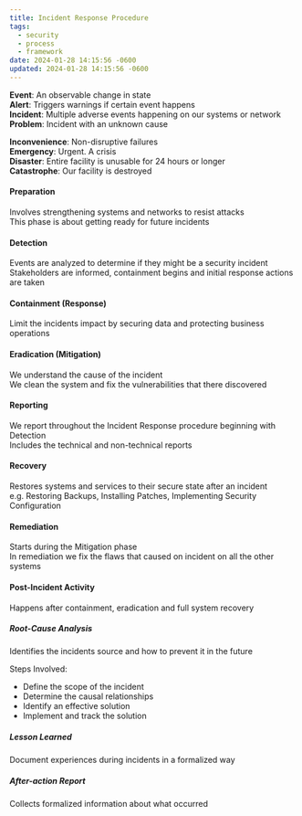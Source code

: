 ```yaml
---
title: Incident Response Procedure
tags:
  - security
  - process
  - framework
date: 2024-01-28 14:15:56 -0600
updated: 2024-01-28 14:15:56 -0600
---
```


**Event**: An observable change in state  
**Alert**: Triggers warnings if certain event happens  
**Incident**: Multiple adverse events happening on our systems or network  
**Problem**: Incident with an unknown cause  

**Inconvenience**: Non-disruptive failures  
**Emergency**: Urgent. A crisis  
**Disaster**: Entire facility is unusable for 24 hours or longer  
**Catastrophe**: Our facility is destroyed

#### Preparation
Involves strengthening systems and networks to resist attacks  
This phase is about getting ready for future incidents

#### Detection
Events are analyzed to determine if they might be a security incident
Stakeholders are informed, containment begins and initial response actions are taken

#### Containment (Response)
Limit the incidents impact by securing data and protecting business operations  

#### Eradication (Mitigation)
We understand the cause of the incident  
We clean the system and fix the vulnerabilities that there discovered  

#### Reporting
We report throughout the Incident Response procedure beginning with Detection  
Includes the technical and non-technical reports

#### Recovery
Restores systems and services to their secure state after an incident  
e.g. Restoring Backups, Installing Patches, Implementing Security Configuration

#### Remediation
Starts during the Mitigation phase  
In remediation we fix the flaws that caused on incident on all the other systems

#### Post-Incident Activity
Happens after containment, eradication and full system recovery  

##### Root-Cause Analysis
Identifies the incidents source and how to prevent it in the future

Steps Involved:
* Define the scope of the incident  
* Determine the causal relationships  
* Identify an effective solution  
* Implement and track the solution

##### Lesson Learned
Document experiences during incidents in a formalized way

##### After-action Report
Collects formalized information about what occurred
